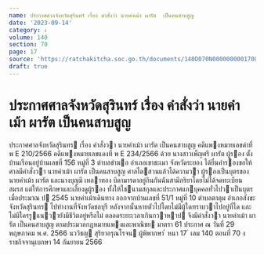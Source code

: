 ```yaml
---
name: ประกาศศาลจังหวัดสุรินทร์ เรื่อง คำสั่งว่า นายคำเม้า ผารัต  เป็นคนสาบสูญ
date: '2023-09-14'
category: ง
volume: 140
section: 70
page: 17
source: 'https://ratchakitcha.soc.go.th/documents/140D070N0000000001700.pdf'
draft: true
---
```


# ประกาศศาลจังหวัดสุรินทร์ เรื่อง คำสั่งว่า นายคำเม้า ผารัต  เป็นคนสาบสูญ

ประกาศศาลจังหวัดสุรินทร เรื่อง คําสั่งวา นายคําเม้า ผารัต เป็นคนสาบสูญ คดีแพงหมายเลขดําที่ พ E 210/2566 คดีแพงหมายเลขแดงที่ พ E 234/2566 ด้วย นางสาวเพ็ญศรี ผารัต ผู้รอง ตั้งบ้านเรือนอยู่บ้านเลขที่ 156 หมู่ที่ 3 ตําบลชําฆอ อําเภอเขาชะเมา จังหวัดระยอง ได้ยื่นคํารองขอให้ศาลมีคําสั่งวา นายคําเม้า ผารัต เป็นคนสาบสูญ ศาลไตสวนแล้วได้ความวา ผู้รองเป็นบุตรของ นายคําเม้า ผารัต และนางบุญมี เหลาทอง บิดามารดาอยู่กินกันฉันสามีภริยาโดยไม่ได้จดทะเบียนสมรส แต่ให้การศึกษาและเลี้ยงดูผู้รอง ทั้งให้ใชนามสกุลและประกาศแกบุคคลทั่วไปวาเป็นบุตร เมื่อประมาณ ป 2545 นายคําเม้าเดินทาง ออกจากบ้านเลขที่ 51/1 หมู่ที่ 10 ตําบลตาตุม อําเภอสังขะ จังหวัดสุรินทร ไปทํางานที่จังหวัดชลบุรี หลังจากนั้นหายตัวไปโดยไม่มีผู้ใดทราบวาไปอยู่ที่ใด และไม่มีใครรูแนวายังมีชีวิตอยู่หรือไม่ ตลอดระยะเวลาเกินกวาหาป จึงมีคําสั่งวา นายคําเม้า ผารัต เป็นคนสาบสูญ ตามประมวลกฎหมายแพงและพาณิชย มาตรา 61 ประกาศ ณ วันที่ 29 พฤษภาคม พ.ศ. 2566 นววิชญ สุริยาอรุณโรจน ผู้พิพากษา ้ หนา 17 ่ เลม 140 ตอนที่ 70 ง ราชกิจจานุเบกษา 14 กันยายน 2566
